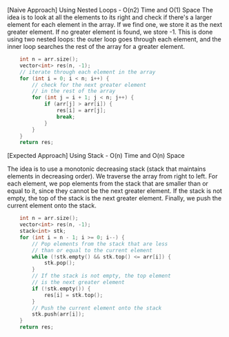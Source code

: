 <p>[Naive Approach] Using Nested Loops - O(n2) Time and O(1) Space
The idea is to look at all the elements to its right and check if there's a larger element for each element in the array. If we find one, we store it as the next greater element. If no greater element is found, we store -1. This is done using two nested loops: the outer loop goes through each element, and the inner loop searches the rest of the array for a greater element.</p>

```cpp
    int n = arr.size();
    vector<int> res(n, -1);
    // iterate through each element in the array
    for (int i = 0; i < n; i++) {
        // check for the next greater element
        // in the rest of the array
        for (int j = i + 1; j < n; j++) {
            if (arr[j] > arr[i]) {
                res[i] = arr[j];
                break;
            }
        }
    }
    return res;
```
<p>[Expected Approach] Using Stack - O(n) Time and O(n) Space
<p>The idea is to use a monotonic decreasing stack (stack that maintains elements in decreasing order). We traverse the array from right to left. For each element, we pop elements from the stack that are smaller than or equal to it, since they cannot be the next greater element. If the stack is not empty, the top of the stack is the next greater element. Finally, we push the current element onto the stack.</p></p>

```cpp
    int n = arr.size();
    vector<int> res(n, -1);
    stack<int> stk;
    for (int i = n - 1; i >= 0; i--) {
        // Pop elements from the stack that are less
        // than or equal to the current element
        while (!stk.empty() && stk.top() <= arr[i]) {
            stk.pop();
        }
        // If the stack is not empty, the top element
        // is the next greater element
        if (!stk.empty()) {
            res[i] = stk.top();
        }
        // Push the current element onto the stack
        stk.push(arr[i]);
    }
    return res;
